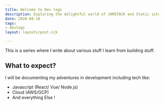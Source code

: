 ```yaml
---
title: Welcome to Dev logs
description: Exploring the delightful world of JAMSTACK and Static site generators.
date: 2020-08-10
tags:
- devlogs
layout: layouts/post.njk

---
```

This is a series where I write about various stuff I learn from building stuff.

## What to expect?

I will be documenting my adventures in development including tech like:

* Javascript (React/ Vue/ Node.js)
* Cloud (AWS/GCP)
* And everything Else ! 